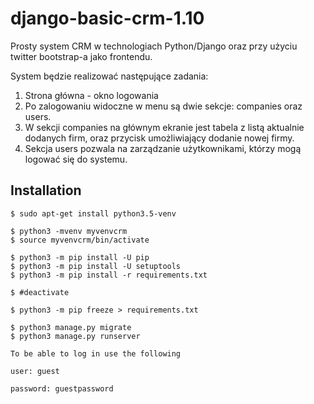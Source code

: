 # django-basic-crm-1.10

Prosty system CRM w technologiach Python/Django oraz przy użyciu twitter bootstrap-a jako frontendu.

System będzie realizować następujące zadania:

1. Strona główna - okno logowania
2. Po zalogowaniu widoczne w menu są dwie sekcje: companies oraz users.
3. W sekcji companies na głównym ekranie jest tabela z listą aktualnie dodanych firm, oraz przycisk umożliwiający dodanie nowej firmy.
4. Sekcja users pozwala na zarządzanie użytkownikami, którzy mogą logować się do systemu.

Installation
------------
    $ sudo apt-get install python3.5-venv

    $ python3 -mvenv myvenvcrm
    $ source myvenvcrm/bin/activate

    $ python3 -m pip install -U pip
    $ python3 -m pip install -U setuptools
    $ python3 -m pip install -r requirements.txt

    $ #deactivate

    $ python3 -m pip freeze > requirements.txt

    $ python3 manage.py migrate
    $ python3 manage.py runserver

    To be able to log in use the following

    user: guest

    password: guestpassword